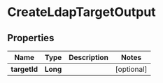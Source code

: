 

# CreateLdapTargetOutput

## Properties

Name | Type | Description | Notes
------------ | ------------- | ------------- | -------------
**targetId** | **Long** |  |  [optional]



